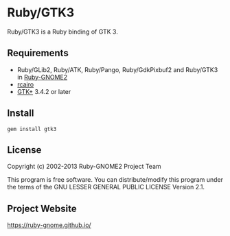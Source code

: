 # Ruby/GTK3

Ruby/GTK3 is a Ruby binding of GTK 3.

## Requirements

* Ruby/GLib2, Ruby/ATK, Ruby/Pango, Ruby/GdkPixbuf2 and Ruby/GTK3 in
  [Ruby-GNOME2](https://ruby-gnome.github.io/)
* [rcairo](https://github.com/rcairo/rcairo)
* [GTK+](http://www.gtk.org/) 3.4.2 or later

## Install

    gem install gtk3

## License

Copyright (c) 2002-2013 Ruby-GNOME2 Project Team

This program is free software. You can distribute/modify this program
under the terms of the GNU LESSER GENERAL PUBLIC LICENSE Version 2.1.

## Project Website

https://ruby-gnome.github.io/
